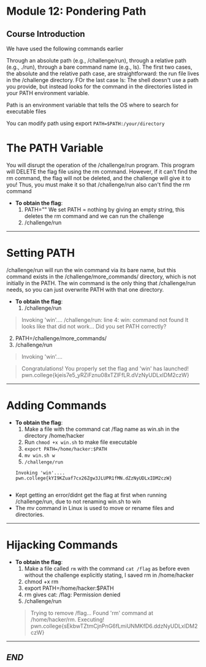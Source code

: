 
# Module 12: Pondering Path

## Course Introduction
We have used the following commands earlier

Through an absolute path (e.g., /challenge/run),
through a relative path (e.g., ./run),
through a bare command name (e.g., ls).
The first two cases, the absolute and the relative path case, are straightforward: the run file lives in the /challenge directory. FOr the last case ls: The shell doesn't use a path you provide, but instead looks for the command in the directories listed in your PATH environment variable.

Path is an environment variable that tells the OS where to search for executable files

You can modify path using export ` PATH=$PATH:/your/directory `

# The PATH Variable
You will disrupt the operation of the /challenge/run program. This program will DELETE the flag file using the rm command. However, if it can't find the rm command, the flag will not be deleted, and the challenge will give it to you! Thus, you must make it so that /challenge/run also can't find the rm command

- **To obtain the flag**:
  1. PATH=""
     We set PATH = nothing by giving an empty string, this deletes the rm command and we can run the challenge
  2. /challenge/run
---

# Setting PATH
/challenge/run will run the win command via its bare name, but this command exists in the /challenge/more_commands/ directory, which is not initially in the PATH. The win command is the only thing that /challenge/run needs, so you can just overwrite PATH with that one directory.
- **To obtain the flag**:
  1. /challenge/run
> Invoking 'win'.... /challenge/run: line 4: win: command not found
It looks like that did not work... Did you set PATH correctly?
  2. PATH=/challenge/more_commands/
  3. /challenge/run
> Invoking 'win'....

>   Congratulations! You properly set the flag and 'win' has launched!
  pwn.college{kjeis7e5_yRZiFznu08xTZlFfLR.dVzNyUDLxIDM2czW}


---

# Adding Commands
- **To obtain the flag**:
  1. Make a file with the command cat /flag
    name as win.sh in the directory /home/hacker
  2. Run `chmod +x win.sh` to make file executable
  3. `export PATH=/home/hacker:$PATH`
  4. `mv win.sh w`
  5. `/challenge/run`
  ```
  Invoking 'win'....
  pwn.college{kYI9KZuaf7cx26Zgw3JLUPR1fMN.dZzNyUDLxIDM2czW}
  
  
- Kept getting an error/didnt get the flag at first when running /challenge/run, due to not renaming win.sh to win
- The mv command in Linux is used to move or rename files and directories. 
---

# Hijacking Commands
- **To obtain the flag**:
  1. Make a file called `rm` with the command `cat /flag` as before even without the challenge explicitly stating, I saved rm in /home/hacker
  2. chmod +x rm
  3. export PATH=/home/hacker:$PATH
  4. rm gives cat: /flag: Permission denied
  5. /challenge/run
  > Trying to remove /flag...
    Found 'rm' command at /home/hacker/rm. Executing!
    pwn.college{sEkbwTZtmCjnPnG6fLmiUNMKfD6.ddzNyUDLxIDM2czW}

---


## *_END_* 

